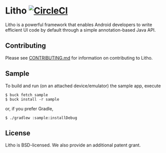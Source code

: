 # Litho [![CircleCI](https://circleci.com/gh/facebook/litho/tree/master.svg?style=svg)](https://circleci.com/gh/facebook/litho/tree/master)

Litho is a powerful framework that enables Android developers to write efficient UI code by default through a simple annotation-based Java API.

## Contributing

Please see [CONTRIBUTING.md](CONTRIBUTING.md) for information on contributing to Litho.

## Sample

To build and run (on an attached device/emulator) the sample app, execute

    $ buck fetch sample
    $ buck install -r sample

or, if you prefer Gradle,

    $ ./gradlew :sample:installDebug

## License

Litho is BSD-licensed. We also provide an additional patent grant.
